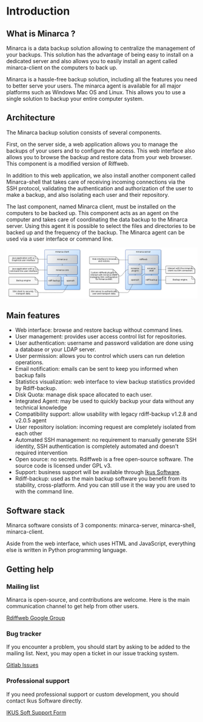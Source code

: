 # Introduction

## What is Minarca ?

Minarca is a data backup solution allowing to centralize the management of your backups. This solution has the advantage of being easy to install on a dedicated server and also allows you to easily install an agent called minarca-client on the computers to back up. 

Minarca is a hassle-free backup solution, including all the features you need to better serve your users. The minarca agent is available for all major platforms such as Windows Mac OS and Linux. This allows you to use a single solution to backup your entire computer system.

## Architecture

The Minarca backup solution consists of several components.

First, on the server side, a web application allows you to manage the backups of your users and to configure the access. This web interface also allows you to browse the backup and restore data from your web browser. This component is a modified version of Riffweb.

In addition to this web application, we also install another component called Minarca-shell that takes care of receiving incoming connections via the SSH protocol, validating the authentication and authorization of the user to make a backup, and also isolating each user and their repository.

The last component, named Minarca client, must be installed on the computers to be backed up. This component acts as an agent on the computer and takes care of coordinating the data backup to the Minarca server. Using this agent it is possible to select the files and directories to be backed up and the frequency of the backup.  The Minarca agent can be used via a user interface or command line.

![Minarca Architecture overview](architecture-overview.png)

## Main features

* Web interface: browse and restore backup without command lines.
* User management: provides user access control list for repositories.
* User authentication: username and password validation are done using a database or your LDAP server.
* User permission: allows you to control which users can run deletion operations.
* Email notification: emails can be sent to keep you informed when backup fails
* Statistics visualization: web interface to view backup statistics provided by Rdiff-backup.
* Disk Quota: manage disk space allocated to each user.
* Integrated Agent: may be used to quickly backup your data without any technical knowledge
* Compatibility support: allow usability with legacy rdiff-backup v1.2.8 and v2.0.5 agent
* User repository isolation: incoming request are completely isolated from each other
* Automated SSH management: no requirement to manually generate SSH identity, SSH authentication is completely automated and doesn't required intervention
* Open source: no secrets. Rdiffweb is a free open-source software. The source code is licensed under GPL v3.
* Support: business support will be available through [Ikus Software](https://ikus-soft.com).
* Rdiff-backup: used as the main backup software you benefit from its stability, cross-platform. And you can still use it the way you are used to with the command line.

## Software stack

Minarca software consists of 3 components: minarca-server, minarca-shell, minarca-client.

Aside from the web interface, which uses HTML and JavaScript, everything else is written in Python programming language.

## Getting help

### Mailing list

Minarca is open-source, and contributions are welcome. Here is the main communication channel to get help from other users.

[Rdiffweb Google Group](https://groups.google.com/forum/#!forum/rdiffweb)

### Bug tracker

If you encounter a problem, you should start by asking to be added to the mailing list. Next, you may open a ticket in our issue tracking system.

[Gitlab Issues](https://gitlab.com/ikus-soft/minarca/-/issues)

### Professional support

If you need professional support or custom development, you should contact Ikus Software directly.

[IKUS Soft Support Form](https://www.ikus-soft.com/en/support/#form)
